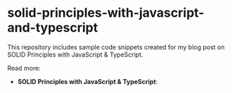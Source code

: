 # solid-principles-with-javascript-and-typescript

This repository includes sample code snippets created for my blog post on SOLID Principles with JavaScript & TypeScript.

Read more:

[//]: # (TODO Add blog URL) 
- **SOLID Principles with JavaScript & TypeScript**: []() 


